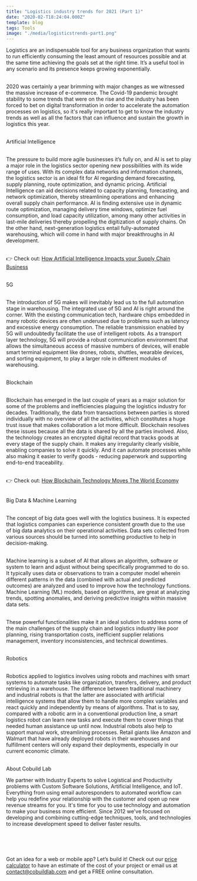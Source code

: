 ```yaml
---
title: "Logistics industry trends for 2021 (Part 1)"
date: "2020-02-T18:24:04.000Z"
template: blog
tags: Tools
image: "./media/logisticstrends-part1.png"
---
```


Logistics are an indispensable tool for any business organization that wants to run efficiently consuming the least amount of resources possible and at the same time achieving the goals set at the right time. It’s a useful tool in any scenario and its presence keeps growing exponentially. <br> </br>
	
2020 was certainly a year brimming with major changes as we witnessed the massive increase of e-commerce. The Covid-19 pandemic brought stability to some trends that were on the rise and the industry has been forced to bet on digital transformation in order to accelerate the automation processes on logistics, so it's really important to get to know the industry trends as well as all the factors that can influence and sustain the growth in logistics this year. <br> </br>


<title-3 align="centered">   Artificial Intelligence  </title-3> <br> </br>

The pressure to build more agile businesses it’s fully on, and AI is set to play a major role in the logistics sector opening new possibilities with its wide range of uses. With its complex data networks and information channels, the logistics sector is an ideal fit for AI regarding demand forecasting, supply planning, route optimization, and dynamic pricing. Artificial Intelligence can aid decisions related to capacity planning, forecasting, and network optimization, thereby streamlining operations and enhancing overall supply chain performance. AI is finding extensive use in dynamic route optimization, managing delivery time windows, optimize fuel consumption, and load capacity utilization, among many other activities in last-mile deliveries thereby propelling the digitization of supply chains. On the other hand, next-generation logistics entail fully-automated warehousing, which will come in hand with major breakthroughs in AI development. <br> </br>

<title-6 align="centered"> 👉 Check out: <a target="_blank" href="https://cobuildlab.com/blog/How-artificial-intelligence-impacts-your-business-supply-chain/amp/"> How Artificial Intelligence Impacts your Supply Chain Business </a> </title-6>  <br> </br>



<title-3 align="centered"> 5G  </title-3> <br> </br>

The introduction of 5G makes will inevitably lead us to the full automation stage in warehousing. The integrated use of 5G and AI is right around the corner. With the existing communication tech, hardware chips embedded in many robotic devices are often underused due to problems such as latency and excessive energy consumption. The reliable transmission enabled by 5G will undoubtedly facilitate the use of intelligent robots. As a transport layer technology, 5G will provide a robust communication environment that allows the simultaneous access of massive numbers of devices, will enable smart terminal equipment like drones, robots, shuttles, wearable devices, and sorting equipment, to play a larger role in different modules of warehousing. <br> </br>



<title-3 align="centered"> Blockchain  </title-3> <br> </br>

Blockchain has emerged in the last couple of years as a major solution for some of the problems and inefficiencies plaguing the logistics industry for decades. Traditionally, the data from transactions between parties is stored individually with no overview of all the activities, which constitutes a huge trust issue that makes collaboration a lot more difficult. Blockchain resolves these issues because all the data is shared by all the parties involved.  Also, the technology creates an encrypted digital record that tracks goods at every stage of the supply chain. It makes any irregularity clearly visible, enabling companies to solve it quickly. And it can automate processes while also making it easier to verify goods - reducing paperwork and supporting end-to-end traceability. <br> </br>

<title-6 align="centered"> 👉 Check out: <a target="_blank" href="https://cobuildlab.com/blog/blockchain-world/amp/"> How Blockchain Technology Moves The World Economy </a> </title-6> <br> </br>



<title-3 align="centered"> Big Data & Machine Learning  </title-3> <br> </br>

The concept of big data goes well with the logistics business. It is expected that logistics companies can experience consistent growth due to the use of big data analytics on their operational activities. Data sets collected from various sources should be turned into something productive to help in decision-making. <br> </br>

Machine learning is a subset of AI that allows an algorithm, software or system to learn and adjust without being specifically programmed to do so. It typically uses data or observations to train a computer model wherein different patterns in the data (combined with actual and predicted outcomes) are analyzed and used to improve how the technology functions. Machine Learning (ML) models, based on algorithms, are great at analyzing trends, spotting anomalies, and deriving predictive insights within massive data sets. <br> </br>

These powerful functionalities make it an ideal solution to address some of the main challenges of the supply chain and logistics industry like poor planning, rising transportation costs, inefficient supplier relations management, inventory inconsistencies, and technical downtimes. <br> </br>



<title-3 align="centered"> Robotics  </title-3> <br> </br>

Robotics applied to logistics involves using robots and machines with smart systems to automate tasks like organization, transfers, delivery, and product retrieving in a warehouse. The difference between traditional machinery and industrial robots is that the latter are associated with artificial intelligence systems that allow them to handle more complex variables and react quickly and independently by means of algorithms. That is to say, compared with a robotic arm in a conventional production line, a smart logistics robot can learn new tasks and execute them to cover things that needed human assistance up until now. Industrial robots also help to support manual work, streamlining processes. Retail giants like Amazon and Walmart that have already deployed robots in their warehouses and fulfillment centers will only expand their deployments, especially in our current economic climate. <br> </br>



<title-5 align="left"> About Cobuild Lab </title-5>

We partner with Industry Experts to solve Logistical and Productivity problems with Custom Software Solutions, Artificial Intelligence, and IoT.  Everything from using email autoresponders to automated workflow can help you redefine your relationship with the customer and open up new revenue streams for you. It's time for you to use technology and automation to make your business more efficient. Since 2012 we've focused on developing and combining cutting-edge techniques, tools, and technologies to increase development speed to deliver faster results. <br> </br>

<youtube-video id="5fbYxQNgJ7s&"></youtube-video>  <br> </br>

Got an idea for a web or mobile app? Let’s build it! Check out our <a target="_blank" href="https://cobuildlab.com/price-calculator/">  price calculator</a> to have an estimate of the cost of your project or email us at contact@cobuildlab.com and get a FREE online consultation. 











